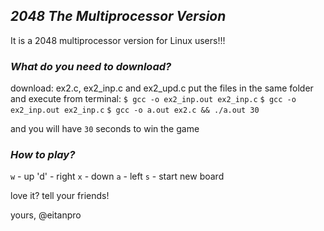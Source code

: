 ## _2048 The Multiprocessor Version_

It is a 2048 multiprocessor version for Linux users!!!

### _What do you need to download?_

download: ex2.c, ex2_inp.c and ex2_upd.c
put the files in the same folder and execute from terminal:
`$ gcc -o ex2_inp.out ex2_inp.c`
`$ gcc -o ex2_inp.out ex2_inp.c`
`$ gcc -o a.out ex2.c && ./a.out 30`

and you will have `30` seconds to win the game

### _How to play?_

`w` - up
'd' - right
`x` - down
`a` - left
`s` - start new board

love it?
tell your friends!

yours,
@eitanpro
